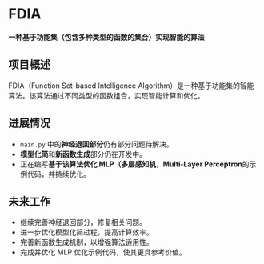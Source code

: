 # FDIA

**一种基于功能集（包含多种类型的函数的集合）实现智能的算法**

## 项目概述
FDIA（Function Set-based Intelligence Algorithm）是一种基于功能集的智能算法。该算法通过不同类型的函数组合，实现智能计算和优化。

## 进展情况
- `main.py` 中的**神经退回部分**仍有部分问题待解决。
- **模型化简**和**新函数生成**部分仍在开发中。
- 正在编写**基于该算法优化 MLP（多层感知机，Multi-Layer Perceptron**的示例代码，并持续优化。

## 未来工作
- 继续完善神经退回部分，修复相关问题。
- 进一步优化模型化简过程，提高计算效率。
- 完善新函数生成机制，以增强算法适用性。
- 完成并优化 MLP 优化示例代码，使其更具参考价值。
